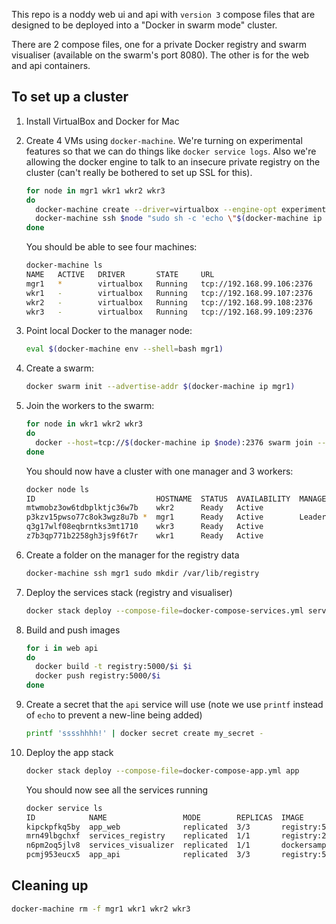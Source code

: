 This repo is a noddy web ui and api with `version 3` compose files that are designed to be deployed into a "Docker in swarm mode" cluster.

There are 2 compose files, one for a private Docker registry and swarm visualiser (available on the swarm's port 8080). The other is for the web and api containers.

## To set up a cluster
1.  Install VirtualBox and Docker for Mac

1.  Create 4 VMs using `docker-machine`. We're turning on experimental features so that we can do things like `docker service logs`. Also we're allowing the docker engine to talk to an insecure private registry on the cluster (can't really be bothered to set up SSL for this).

    ```bash
    for node in mgr1 wkr1 wkr2 wkr3
    do
      docker-machine create --driver=virtualbox --engine-opt experimental=true --engine-insecure-registry registry:5000 $node
      docker-machine ssh $node "sudo sh -c 'echo \"$(docker-machine ip mgr1) registry\" >> /etc/hosts'"
    done
    ```
    You should be able to see four machines:
    ```sh
    docker-machine ls
    NAME   ACTIVE   DRIVER       STATE     URL                         SWARM   DOCKER        ERRORS
    mgr1   *        virtualbox   Running   tcp://192.168.99.106:2376           v17.04.0-ce
    wkr1   -        virtualbox   Running   tcp://192.168.99.107:2376           v17.04.0-ce
    wkr2   -        virtualbox   Running   tcp://192.168.99.108:2376           v17.04.0-ce
    wkr3   -        virtualbox   Running   tcp://192.168.99.109:2376           v17.04.0-ce  
    ```

1.  Point local Docker to the manager node:

    ```sh
    eval $(docker-machine env --shell=bash mgr1)
    ```

1.  Create a swarm:

    ```sh
    docker swarm init --advertise-addr $(docker-machine ip mgr1)
    ```

1.  Join the workers to the swarm:

    ```bash
    for node in wkr1 wkr2 wkr3
    do
      docker --host=tcp://$(docker-machine ip $node):2376 swarm join --token $(docker swarm join-token worker --quiet) $(docker-machine ip mgr1):2377
    done
    ```

    You should now have a cluster with one manager and 3 workers:

    ```sh
    docker node ls
    ID                           HOSTNAME  STATUS  AVAILABILITY  MANAGER STATUS
    mtwmobz3ow6tdbplktjc36w7b    wkr2      Ready   Active
    p3kzv15pwso77c8ok3wgz8u7b *  mgr1      Ready   Active        Leader
    q3g17wlf08eqbrntks3mt1710    wkr3      Ready   Active
    z7b3qp771b2258gh3js9f6t7r    wkr1      Ready   Active
    ```

1.  Create a folder on the manager for the registry data

    ```sh
    docker-machine ssh mgr1 sudo mkdir /var/lib/registry
    ```

1.  Deploy the services stack (registry and visualiser)

    ```sh
    docker stack deploy --compose-file=docker-compose-services.yml services
    ```

1.  Build and push images

    ```sh
    for i in web api
    do
      docker build -t registry:5000/$i $i
      docker push registry:5000/$i
    done
    ```

1.  Create a secret that the `api` service will use (note we use `printf` instead of `echo` to prevent a new-line being added)

    ```sh
    printf 'sssshhhh!' | docker secret create my_secret -
    ```

1.  Deploy the app stack

    ```sh
    docker stack deploy --compose-file=docker-compose-app.yml app
    ```

    You should now see all the services running

    ```sh
    docker service ls
    ID            NAME                 MODE        REPLICAS  IMAGE
    kipckpfkq5by  app_web              replicated  3/3       registry:5000/web:latest
    mrn49lbgchxf  services_registry    replicated  1/1       registry:2
    n6pm2oq5jlv8  services_visualizer  replicated  1/1       dockersamples/visualizer:stable
    pcmj953eucx5  app_api              replicated  3/3       registry:5000/api:latest
    ```

## Cleaning up

```sh
docker-machine rm -f mgr1 wkr1 wkr2 wkr3
```
